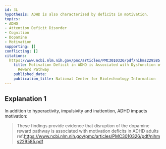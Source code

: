 ```yaml
---
id: 3L
hypothesis: ADHD is also characterized by deficits in motivation.
topics:
- ADHD
- Attention Deficit Disorder
- Cognition
- Dopamine
- Motivation
supporting: []
conflicting: []
citations:
  https://www.ncbi.nlm.nih.gov/pmc/articles/PMC3010326/pdf/nihms229585.pdf:
    title: Motivation Deficit in ADHD is Associated with Dysfunction of the Dopamine
      Reward Pathway
    published_date: 
    publication_title: National Center for Biotechnology Information
---
```

## Explanation 1

In addition to hyperactivity, impulsivity and inattention, ADHD impacts motivation:

> These findings provide evidence that disruption of the dopamine reward pathway is associated with motivation deficits in ADHD adults
> ref:https://www.ncbi.nlm.nih.gov/pmc/articles/PMC3010326/pdf/nihms229585.pdf

